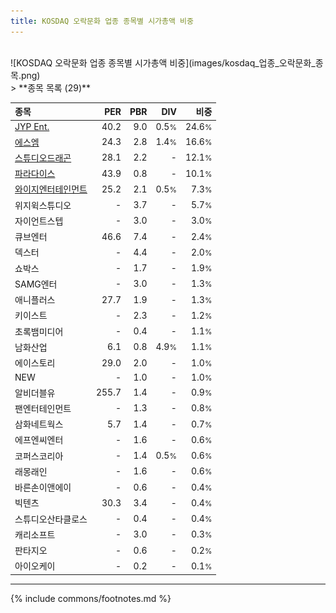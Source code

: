 ```yaml
---
title: KOSDAQ 오락문화 업종 종목별 시가총액 비중
---
```

<br>
![KOSDAQ 오락문화 업종 종목별 시가총액 비중](images/kosdaq_업종_오락문화_종목.png)
<br>
> **종목 목록 (29)**<a id="list"></a>

| **종목** | **PER** | **PBR** | **DIV** | **비중** |
| :------- | ------: | ------: | ------: | -------: |
| [JYP Ent.](/035900/) | 40.2 | 9.0 | 0.5<small>%</small> | 24.6<small>%</small> |
| [에스엠](/041510/) | 24.3 | 2.8 | 1.4<small>%</small> | 16.6<small>%</small> |
| [스튜디오드래곤](/253450/) | 28.1 | 2.2 | - | 12.1<small>%</small> |
| [파라다이스](/034230/) | 43.9 | 0.8 | - | 10.1<small>%</small> |
| [와이지엔터테인먼트](/122870/) | 25.2 | 2.1 | 0.5<small>%</small> | 7.3<small>%</small> |
| 위지윅스튜디오 | - | 3.7 | - | 5.7<small>%</small> |
| 자이언트스텝 | - | 3.0 | - | 3.0<small>%</small> |
| 큐브엔터 | 46.6 | 7.4 | - | 2.4<small>%</small> |
| 덱스터 | - | 4.4 | - | 2.0<small>%</small> |
| 쇼박스 | - | 1.7 | - | 1.9<small>%</small> |
| SAMG엔터 | - | 3.0 | - | 1.3<small>%</small> |
| 애니플러스 | 27.7 | 1.9 | - | 1.3<small>%</small> |
| 키이스트 | - | 2.3 | - | 1.2<small>%</small> |
| 초록뱀미디어 | - | 0.4 | - | 1.1<small>%</small> |
| 남화산업 | 6.1 | 0.8 | 4.9<small>%</small> | 1.1<small>%</small> |
| 에이스토리 | 29.0 | 2.0 | - | 1.0<small>%</small> |
| NEW | - | 1.0 | - | 1.0<small>%</small> |
| 알비더블유 | 255.7 | 1.4 | - | 0.9<small>%</small> |
| 팬엔터테인먼트 | - | 1.3 | - | 0.8<small>%</small> |
| 삼화네트웍스 | 5.7 | 1.4 | - | 0.7<small>%</small> |
| 에프엔씨엔터 | - | 1.6 | - | 0.6<small>%</small> |
| 코퍼스코리아 | - | 1.4 | 0.5<small>%</small> | 0.6<small>%</small> |
| 래몽래인 | - | 1.6 | - | 0.6<small>%</small> |
| 바른손이앤에이 | - | 0.6 | - | 0.4<small>%</small> |
| 빅텐츠 | 30.3 | 3.4 | - | 0.4<small>%</small> |
| 스튜디오산타클로스 | - | 0.4 | - | 0.4<small>%</small> |
| 캐리소프트 | - | 3.0 | - | 0.3<small>%</small> |
| 판타지오 | - | 0.6 | - | 0.2<small>%</small> |
| 아이오케이 | - | 0.2 | - | 0.1<small>%</small> |

---
{% include commons/footnotes.md %}